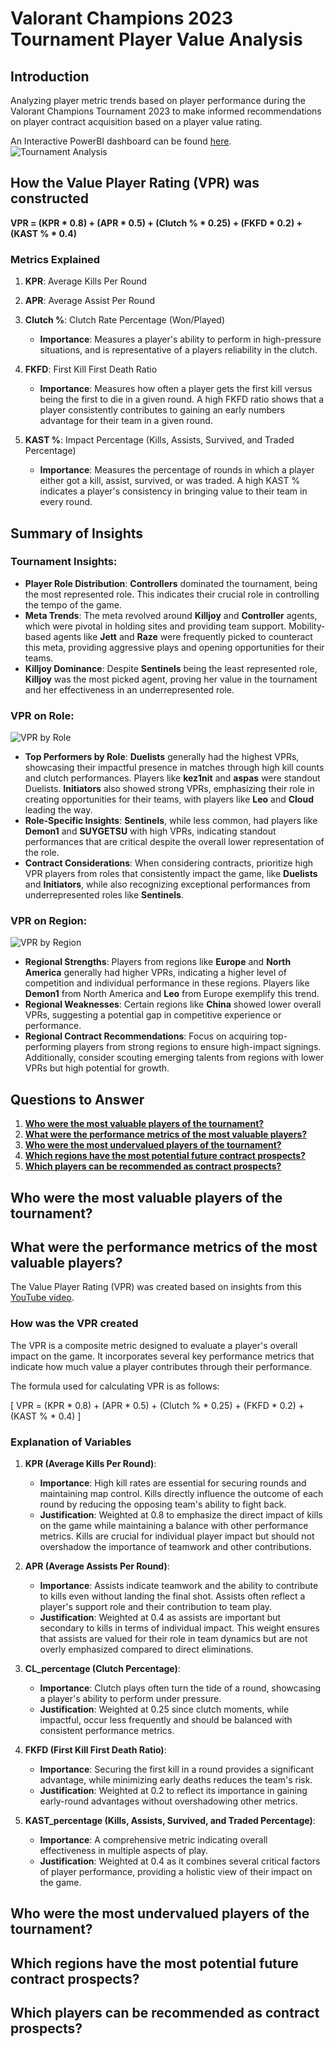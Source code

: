 # Valorant Champions 2023 Tournament Player Value Analysis

## Introduction
Analyzing player metric trends based on player performance during the Valorant Champions Tournament 2023 to make informed recommendations on player contract acquisition based on a player value rating.

An Interactive PowerBI dashboard can be found [here](https://ucsdcloud-my.sharepoint.com/:u:/g/personal/shl120_ucsd_edu/EfcTBjjniRZKg3CukQeZnQoBDGNTdzu2gndn51dSTwI3WA?e=dpx1o3).
![Tournament Analysis](https://github.com/Shanlim/Valorant-Pro-Analysis/blob/main/DashboardImages/Tournament%20Analysis.png)


## How the Value Player Rating (VPR) was constructed

**VPR = (KPR * 0.8) + (APR * 0.5) + (Clutch % * 0.25) + (FKFD * 0.2) + (KAST % * 0.4)**

### Metrics Explained

1. **KPR**: Average Kills Per Round
   
2. **APR**: Average Assist Per Round
  
3. **Clutch %**: Clutch Rate Percentage (Won/Played)
   - **Importance**: Measures a player's ability to perform in high-pressure situations, and is representative of a players reliability in the clutch.
   
4. **FKFD**: First Kill First Death Ratio
   - **Importance**: Measures how often a player gets the first kill versus being the first to die in a given round. A high FKFD ratio shows that a player consistently contributes to gaining an early numbers advantage for their team in a given round.
   
5. **KAST %**: Impact Percentage (Kills, Assists, Survived, and Traded Percentage)
   - **Importance**: Measures the percentage of rounds in which a player either got a kill, assist, survived, or was traded. A high KAST % indicates a player's consistency in bringing value to their team in every round.



## Summary of Insights

### Tournament Insights:

- **Player Role Distribution**: **Controllers** dominated the tournament, being the most represented role. This indicates their crucial role in controlling the tempo of the game.
- **Meta Trends**: The meta revolved around **Killjoy** and **Controller** agents, which were pivotal in holding sites and providing team support. Mobility-based agents like **Jett** and **Raze** were frequently picked to counteract this meta, providing aggressive plays and opening opportunities for their teams.
- **Killjoy Dominance**: Despite **Sentinels** being the least represented role, **Killjoy** was the most picked agent, proving her value in the tournament and her effectiveness in an underrepresented role.

### VPR on Role:
![VPR by Role](https://github.com/Shanlim/Valorant-Pro-Analysis/blob/main/DashboardImages/VPR%20by%20Role.png)

- **Top Performers by Role**: **Duelists** generally had the highest VPRs, showcasing their impactful presence in matches through high kill counts and clutch performances. Players like **kez1nit** and **aspas** were standout Duelists. **Initiators** also showed strong VPRs, emphasizing their role in creating opportunities for their teams, with players like **Leo** and **Cloud** leading the way.
- **Role-Specific Insights**: **Sentinels**, while less common, had players like **Demon1** and **SUYGETSU** with high VPRs, indicating standout performances that are critical despite the overall lower representation of the role.
- **Contract Considerations**: When considering contracts, prioritize high VPR players from roles that consistently impact the game, like **Duelists** and **Initiators**, while also recognizing exceptional performances from underrepresented roles like **Sentinels**.

### VPR on Region:
![VPR by Region](https://github.com/Shanlim/Valorant-Pro-Analysis/blob/main/DashboardImages/VPR%20by%20Region.png)

- **Regional Strengths**: Players from regions like **Europe** and **North America** generally had higher VPRs, indicating a higher level of competition and individual performance in these regions. Players like **Demon1** from North America and **Leo** from Europe exemplify this trend.
- **Regional Weaknesses**: Certain regions like **China** showed lower overall VPRs, suggesting a potential gap in competitive experience or performance.
- **Regional Contract Recommendations**: Focus on acquiring top-performing players from strong regions to ensure high-impact signings. Additionally, consider scouting emerging talents from regions with lower VPRs but high potential for growth.






## Questions to Answer
1. [**Who were the most valuable players of the tournament?**](#who-were-the-most-valuable-players-of-the-tournament)
2. [**What were the performance metrics of the most valuable players?**](#what-were-the-performance-metrics-of-the-most-valuable-players)
4. [**Who were the most undervalued players of the tournament?**](#who-were-the-most-undervalued-players-of-the-tournament)
5. [**Which regions have the most potential future contract prospects?**](#which-regions-have-the-most-potential-future-contract-prospects)
6. [**Which players can be recommended as contract prospects?**](#which-players-can-be-recommended-as-contract-prospects)

   
## Who were the most valuable players of the tournament?



## What were the performance metrics of the most valuable players?
The Value Player Rating (VPR) was created based on insights from this [YouTube video](https://www.youtube.com/watch?v=7QCR19qYPgI).

### How was the VPR created
The VPR is a composite metric designed to evaluate a player's overall impact on the game. It incorporates several key performance metrics that indicate how much value a player contributes through their performance.

The formula used for calculating VPR is as follows:

[ VPR = (KPR * 0.8) + (APR * 0.5) + (Clutch % * 0.25) + (FKFD * 0.2) + (KAST % * 0.4) ]

### Explanation of Variables

1. **KPR (Average Kills Per Round)**:
   - **Importance**: High kill rates are essential for securing rounds and maintaining map control. Kills directly influence the outcome of each round by reducing the opposing team's ability to fight back.
   - **Justification**: Weighted at 0.8 to emphasize the direct impact of kills on the game while maintaining a balance with other performance metrics. Kills are crucial for individual player impact but should not overshadow the importance of teamwork and other contributions.

2. **APR (Average Assists Per Round)**:
   - **Importance**: Assists indicate teamwork and the ability to contribute to kills even without landing the final shot. Assists often reflect a player's support role and their contribution to team play.
   - **Justification**: Weighted at 0.4 as assists are important but secondary to kills in terms of individual impact. This weight ensures that assists are valued for their role in team dynamics but are not overly emphasized compared to direct eliminations.

3. **CL_percentage (Clutch Percentage)**:
   - **Importance**: Clutch plays often turn the tide of a round, showcasing a player's ability to perform under pressure.
   - **Justification**: Weighted at 0.25 since clutch moments, while impactful, occur less frequently and should be balanced with consistent performance metrics.

4. **FKFD (First Kill First Death Ratio)**:
   - **Importance**: Securing the first kill in a round provides a significant advantage, while minimizing early deaths reduces the team's risk.
   - **Justification**: Weighted at 0.2 to reflect its importance in gaining early-round advantages without overshadowing other metrics.

5. **KAST_percentage (Kills, Assists, Survived, and Traded Percentage)**:
   - **Importance**: A comprehensive metric indicating overall effectiveness in multiple aspects of play.
   - **Justification**: Weighted at 0.4 as it combines several critical factors of player performance, providing a holistic view of their impact on the game.





## Who were the most undervalued players of the tournament?

## Which regions have the most potential future contract prospects?

## Which players can be recommended as contract prospects?









